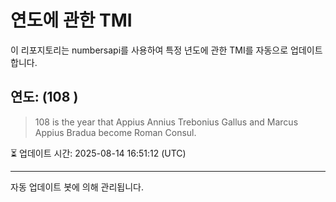 
# 연도에 관한 TMI

이 리포지토리는 numbersapi를 사용하여 특정 년도에 관한 TMI를 자동으로 업데이트합니다.

## 연도: (108 )
> 108 is the year that Appius Annius Trebonius Gallus and Marcus Appius Bradua become Roman Consul.

⏳ 업데이트 시간: 2025-08-14 16:51:12 (UTC)

---
자동 업데이트 봇에 의해 관리됩니다.
